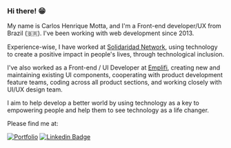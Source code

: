 ### Hi there! 😁

My name is Carlos Henrique Motta, and I'm a Front-end developer/UX from Brazil (🇧🇷). I've been working with web development since 2013.

Experience-wise, I have worked at [Solidaridad Network](https://www.solidaridadnetwork.org/), using technology to create a positive impact in people's lives, through technological inclusion. 

I've also worked as a Front-end / UI Developer at [Emplifi](https://www.emplifi.io/), creating new and maintaining existing UI components, cooperating with product development feature teams, coding across all product sections, and working closely with UI/UX design team.

I aim to help develop a better world by using technology as a key to empowering people and help them to see technology as a life changer.

Please find me at:

[![Portfolio](https://img.shields.io/badge/CM-portfolio-blue)](https://caike08.github.io/portfolio/)
[![Linkedin Badge](https://img.shields.io/badge/-LinkedIn-blue?style=flat-square&logo=Linkedin&logoColor=white&link=https://www.linkedin.com/in/caikemotta)](https://www.linkedin.com/in/caikemotta)
<!--
**caike08/caike08** is a ✨ _special_ ✨ repository because its `README.md` (this file) appears on your GitHub profile.

Here are some ideas to get you started:

- 🔭 I’m currently working on ...
- 🌱 I’m currently learning ...
- 👯 I’m looking to collaborate on ...
- 🤔 I’m looking for help with ...
- 💬 Ask me about ...
- 📫 How to reach me: ...
- 😄 Pronouns: ...
- ⚡ Fun fact: ...
-->
